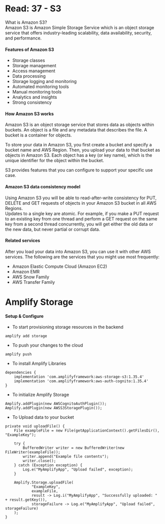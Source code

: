 # Read: 37 - S3  

What is Amazon S3?  
Amazon S3 is Amazon Simple Storage Service which is an object storage service that offers industry-leading scalability, data availability, security, and performance.  

#### Features of Amazon S3  

- Storage classes  
- Storage management  
- Access management  
- Data processing  
- Storage logging and monitoring  
- Automated monitoring tools  
- Manual monitoring tools  
- Analytics and insights  
- Strong consistency  

#### How Amazon S3 works  

Amazon S3 is an object storage service that stores data as objects within buckets. An object is a file and any metadata that describes the file. A bucket is a container
for objects.  

To store your data in Amazon S3, you first create a bucket and specify a bucket name and AWS Region. Then, you upload your data to that bucket as objects in Amazon S3.
Each object has a key (or key name), which is the unique identifier for the object within the bucket.  

S3 provides features that you can configure to support your specific use case.  
 
#### Amazon S3 data consistency model  

Using Amazon S3 you will be able to read-after-write consistency for PUT, DELETE and GET requests of objects in your Amazon S3 bucket in all AWS Regions.  
Updates to a single key are atomic. For example, if you make a PUT request to an existing key from one thread and perform a GET request on the same key from a second
thread concurrently, you will get either the old data or the new data, but never partial or corrupt data.  

#### Related services  

After you load your data into Amazon S3, you can use it with other AWS services. The following are the services that you might use most frequently:  

- Amazon Elastic Compute Cloud (Amazon EC2)  
- Amazon EMR  
- AWS Snow Family  
- AWS Transfer Family  

# Amplify Storage 

#### Setup & Configure  

- To start provisioning storage resources in the backend  

```
amplify add storage
```  
- To push your changes to the cloud

```
amplify push
```  

- To install Amplify Libraries  

```
dependencies {
    implementation 'com.amplifyframework:aws-storage-s3:1.35.4'
    implementation 'com.amplifyframework:aws-auth-cognito:1.35.4'
}
```  

- To initialize Amplify Storage  

```
Amplify.addPlugin(new AWSCognitoAuthPlugin());
Amplify.addPlugin(new AWSS3StoragePlugin());
```  

- To Upload data to your bucket  

```
private void uploadFile() {
    File exampleFile = new File(getApplicationContext().getFilesDir(), "ExampleKey");

    try {
        BufferedWriter writer = new BufferedWriter(new FileWriter(exampleFile));
        writer.append("Example file contents");
        writer.close();
    } catch (Exception exception) {
        Log.e("MyAmplifyApp", "Upload failed", exception);
    }

    Amplify.Storage.uploadFile(
            "ExampleKey",
            exampleFile,
            result -> Log.i("MyAmplifyApp", "Successfully uploaded: " + result.getKey()),
            storageFailure -> Log.e("MyAmplifyApp", "Upload failed", storageFailure)
    );
}
```












